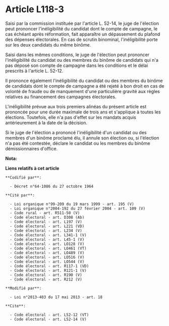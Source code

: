 # Article L118-3

Saisi par la commission instituée par l'article L. 52-14, le juge de l'élection peut prononcer l'inéligibilité du candidat
dont le compte de campagne, le cas échéant après réformation, fait apparaître un dépassement du plafond des dépenses
électorales. En cas de scrutin binominal, l'inéligibilité porte sur les deux candidats du même binôme. 

Saisi dans les mêmes conditions, le juge de l'élection peut prononcer l'inéligibilité du candidat ou des membres du binôme de
candidats qui n'a pas déposé son compte de campagne dans les conditions et le délai prescrits à l'article L. 52-12.

Il prononce également l'inéligibilité du candidat ou des membres du binôme de candidats dont le compte de campagne a été
rejeté à bon droit en cas de volonté de fraude ou de manquement d'une particulière gravité aux règles relatives au
financement des campagnes électorales. 

L'inéligibilité prévue aux trois premiers alinéas du présent article est prononcée pour une durée maximale de trois ans et
s'applique à toutes les élections. Toutefois, elle n'a pas d'effet sur les mandats acquis antérieurement à la date de la
décision. 

Si le juge de l'élection a prononcé l'inéligibilité d'un candidat ou des membres d'un binôme proclamé élu, il annule son
élection ou, si l'élection n'a pas été contestée, déclare le candidat ou les membres du binôme démissionnaires d'office.

**Nota:**



**Liens relatifs à cet article**

	**Codifié par**:

	  - Décret n°64-1086 du 27 octobre 1964

	**Cité par**:

	  - Loi organique n°99-209 du 19 mars 1999 - art. 195 (V)
	  - Loi organique n°2004-192 du 27 février 2004 - art. 109 (V)
	  - Code rural - art. R511-50 (V)
	  - Code électoral - art. D308 (Ab)
	  - Code électoral - art. L197 (V)
	  - Code électoral - art. L221 (VD)
	  - Code électoral - art. L234 (V)
	  - Code électoral - art. L341-1 (V)
	  - Code électoral - art. L45-1 (V)
	  - Code électoral - art. LO128 (V)
	  - Code électoral - art. LO461 (VT)
	  - Code électoral - art. LO489 (V)
	  - Code électoral - art. LO516 (V)
	  - Code électoral - art. LO544 (V)
	  - Code électoral - art. R117-1 (VD)
	  - Code électoral - art. R121-1 (V)
	  - Code électoral - art. R190 (V)
	  - Code électoral - art. R212 (V)

	**Modifié par**:

	  - Loi n°2013-403 du 17 mai 2013 - art. 18

	**Cite**:

	  - Code électoral - art. L52-12 (VT)
	  - Code électoral - art. L52-14 (V)
